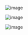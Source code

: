 
![image](https://github.com/user-attachments/assets/d73fe270-21c2-4ef0-802b-1e21485b33ca)

![image](https://github.com/user-attachments/assets/12159750-bc24-49f0-add2-642a2f1265af)

![image](https://github.com/user-attachments/assets/e2ef9bde-3944-4c73-9f8d-a36985ed8ea5)
